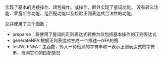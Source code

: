 实现了基本的连接操作、闭包操作、或操作，额外实现了量词功能。
没有转义功能、零宽断言功能、组匹配功能以及检验正则表达式合法性的功能。

总共使用了三个函数：

+ preparse：将使用了量词的正则表达式转换为仅包括基本操作的正则表达式
+ generateNFA:根据正则表达式生成一个描述一NFA的图
+ testWithNFA：主函数，传入一待检测的字符串和一表示正则表达式的字符串，检测它们的匹配情况